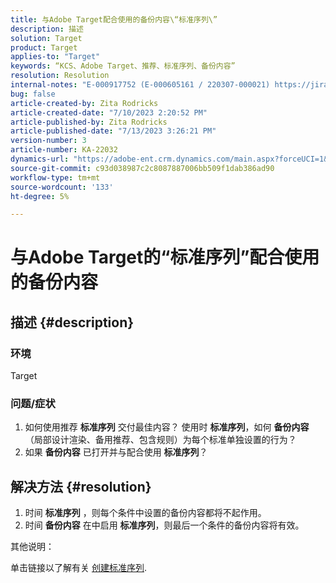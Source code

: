 ```yaml
---
title: 与Adobe Target配合使用的备份内容\“标准序列\”
description: 描述
solution: Target
product: Target
applies-to: "Target"
keywords: “KCS、Adobe Target、推荐、标准序列、备份内容”
resolution: Resolution
internal-notes: "E-000917752 (E-000605161 / 220307-000021) https://jira.corp.adobe.com/browse/RECS-5221 https://jira.corp.adobe.com/browse/RECS-5395"
bug: false
article-created-by: Zita Rodricks
article-created-date: "7/10/2023 2:20:52 PM"
article-published-by: Zita Rodricks
article-published-date: "7/13/2023 3:26:21 PM"
version-number: 3
article-number: KA-22032
dynamics-url: "https://adobe-ent.crm.dynamics.com/main.aspx?forceUCI=1&pagetype=entityrecord&etn=knowledgearticle&id=39d227f4-2c1f-ee11-9cbe-6045bd006c82"
source-git-commit: c93d038987c2c8087887006bb509f1dab386ad90
workflow-type: tm+mt
source-wordcount: '133'
ht-degree: 5%

---
```


# 与Adobe Target的“标准序列”配合使用的备份内容

## 描述 {#description}


### 环境

Target

### 问题/症状

1. 如何使用推荐 <b>标准序列</b> 交付最佳内容？ 使用时 <b>标准序列</b>，如何 <b>备份内容</b> （局部设计渲染、备用推荐、包含规则）为每个标准单独设置的行为？
2. 如果 <b>备份内容</b> 已打开并与配合使用 <b>标准序列</b>？



## 解决方法 {#resolution}


1. 时间 <b>标准序列</b> ，则每个条件中设置的备份内容都将不起作用。
2. 时间 <b>备份内容</b> 在中启用 <b>标准序列</b>，则最后一个条件的备份内容将有效。


其他说明：

单击链接以了解有关 [创建标准序列](https://experienceleague.adobe.com/docs/target/using/recommendations/criteria/create-criteria-sequence.html).
